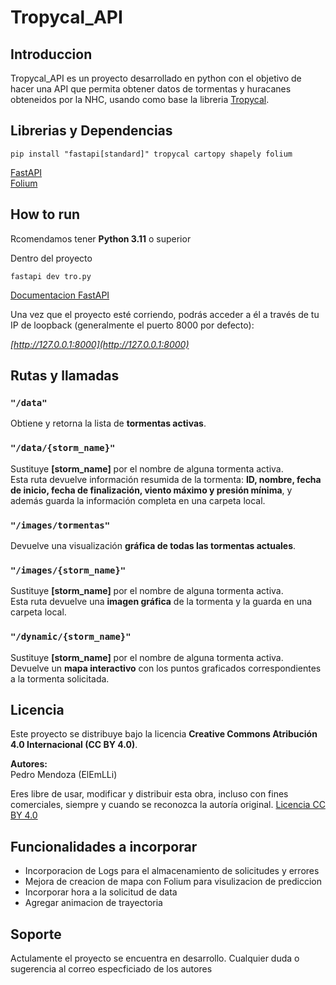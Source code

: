 # Tropycal_API

##  Introduccion
Tropycal_API es un proyecto desarrollado en python con el objetivo de hacer una API que permita obtener datos de tormentas y huracanes obteneidos por la NHC, usando como base la libreria [Tropycal](https://tropycal.github.io/tropycal/).

## Librerias y Dependencias

```
pip install "fastapi[standard]" tropycal cartopy shapely folium
```

[FastAPI](https://fastapi.tiangolo.com/#run-it)  
[Folium](https://python-visualization.github.io/folium/latest/)

## How to run 
Rcomendamos tener **Python 3.11** o superior

Dentro del proyecto
```
fastapi dev tro.py
```
[Documentacion FastAPI](https://fastapi.tiangolo.com/#run-it)

Una vez que el proyecto esté corriendo, podrás acceder a él a través de tu IP de loopback (generalmente el puerto 8000 por defecto): 

*[http://127.0.0.1:8000](http://127.0.0.1:8000)*

## Rutas y llamadas

### `"/data"`
Obtiene y retorna la lista de **tormentas activas**.

### `"/data/{storm_name}"`
Sustituye **[storm_name]** por el nombre de alguna tormenta activa.  
Esta ruta devuelve información resumida de la tormenta: **ID, nombre, fecha de inicio, fecha de finalización, viento máximo y presión mínima**, y además guarda la información completa en una carpeta local.

### `"/images/tormentas"`
Devuelve una visualización **gráfica de todas las tormentas actuales**.

### `"/images/{storm_name}"`
Sustituye **[storm_name]** por el nombre de alguna tormenta activa.  
Esta ruta devuelve una **imagen gráfica** de la tormenta y la guarda en una carpeta local.

### `"/dynamic/{storm_name}"`
Sustituye **[storm_name]** por el nombre de alguna tormenta activa.  
Devuelve un **mapa interactivo** con los puntos graficados correspondientes a la tormenta solicitada.

## Licencia
Este proyecto se distribuye bajo la licencia **Creative Commons Atribución 4.0 Internacional (CC BY 4.0)**.

**Autores:**  
Pedro Mendoza (ElEmLLi)

Eres libre de usar, modificar y distribuir esta obra, incluso con fines comerciales, siempre y cuando se reconozca la autoría original.
[Licencia CC BY 4.0](https://creativecommons.org/licenses/by/4.0/deed.es)

## Funcionalidades a incorporar
* Incorporacion de Logs para el almacenamiento de solicitudes y errores 
* Mejora de creacion de mapa con Folium para visulizacion de prediccion 
* Incorporar hora a la solicitud de data 
* Agregar animacion de trayectoria

## Soporte 
Actulamente el proyecto se encuentra en desarrollo. Cualquier duda o sugerencia al correo especficiado de los autores

